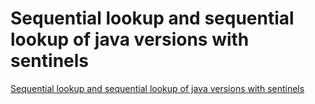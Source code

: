 # Sequential lookup and sequential lookup of java versions with sentinels
[Sequential lookup and sequential lookup of java versions with sentinels](https://aiwithcloud.com/2022/09/19/sequential_lookup_and_sequential_lookup_of_java_versions_with_sentinels/)